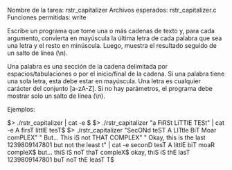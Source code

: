 Nombre de la tarea: rstr_capitalizer
Archivos esperados: rstr_capitalizer.c
Funciones permitidas: write

Escribe un programa que tome una o más cadenas de texto y, para cada argumento, convierta en mayúscula la última letra de cada palabra que sea una letra y el resto en minúscula. Luego, muestra el resultado seguido de un salto de línea (\n).

Una palabra es una sección de la cadena delimitada por espacios/tabulaciones o por el inicio/final de la cadena.
Si una palabra tiene una sola letra, esta debe estar en mayúscula.
Una letra es cualquier carácter del conjunto [a-zA-Z].
Si no hay parámetros, el programa debe mostrar solo un salto de línea (\n).

Ejemplos:

$> ./rstr_capitalizer | cat -e
$
$> ./rstr_capitalizer "a FiRSt LiTTlE TESt" | cat -e
A firsT littlE tesT$
$> ./rstr_capitalizer "SecONd teST A LITtle BiT   Moar comPLEX" "   But... This iS not THAT COMPLEX" "     Okay, this is the last 1239809147801 but not    the least    t" | cat -e
seconD tesT A littlE biT   moaR compleX$
   but... thiS iS noT thaT compleX$
     okay, thiS iS thE lasT 1239809147801 buT noT    thE leasT    T$